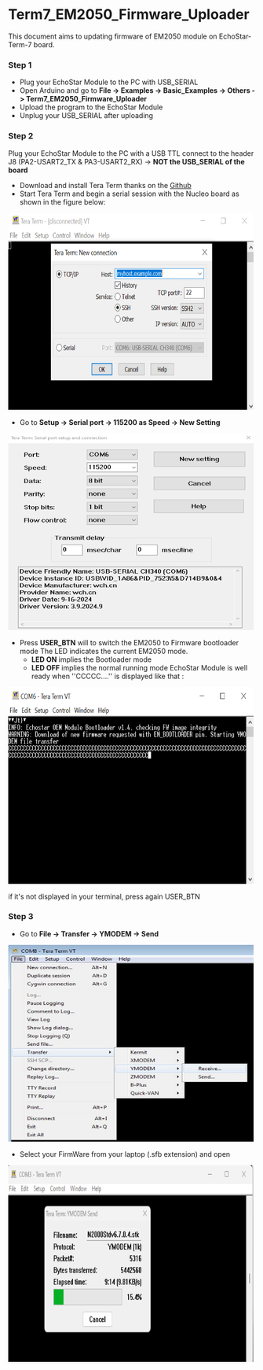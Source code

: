 # Term7_EM2050_Firmware_Uploader

This document aims to updating firmware of EM2050 module on EchoStar-Term-7 board.

### Step 1

- Plug your EchoStar Module to the PC with USB_SERIAL
- Open Arduino and go to **File -> Examples -> Basic_Examples -> Others -> Term7_EM2050_Firmware_Uploader** 
- Upload the program to the EchoStar Module
- Unplug your USB_SERIAL after uploading

### Step 2

Plug your EchoStar Module to the PC with a USB TTL connect to the header J8 (PA2-USART2_TX & PA3-USART2_RX) -> **NOT the USB_SERIAL of the board**

- Download and install Tera Term thanks on the [Github](https://github.com/TeraTermProject/teraterm/releases)
- Start Tera Term and begin a serial session with the Nucleo board as shown in the figure below:

<img src="./Pictures/Tera_Term_Window.PNG" width="500" height="400">

- Go to **Setup -> Serial port -> 115200 as Speed -> New Setting**

<img src="./Pictures/Serial.PNG" width="500" height="400"> 

- Press **USER_BTN** will to switch the EM2050 to Firmware bootloader mode
The LED indicates the current EM2050 mode. 
	- **LED ON** implies the Bootloader mode
	- **LED OFF** implies the normal running mode
EchoStar Module is well ready when ''CCCCC....'' is displayed like that : 

<img src="./Pictures/EchoStar_Ready.PNG" width="500" height="400">

if it's not displayed in your terminal, press again USER_BTN


### Step 3

- Go to **File -> Transfer -> YMODEM -> Send** 
<img src="./Pictures/YModem3.jpg" width="500" height="400"> 

- Select your FirmWare from your laptop (.sfb extension) and open
<img src="./Pictures/Firmware_upload_in_progress.png" width="500" height="400">

